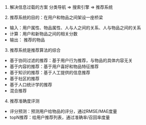 1. 解决信息过载的方案
     分类导航 => 搜索引擎 => 推荐系统

2. 推荐系统的目的：在用户和物品之间架设一座桥梁 
- 输入：用户属性、物品属性、人与人之间的关系、人与物品之间的关系
- 计算：用户和新物品之间的相关分数
- 输出： 推荐的物品

3. 推荐系统是推荐算法的综合
- 基于协同过滤的推荐：基于用户行为推荐，与物品的具体内容无关
- 基于内容的推荐：基于用户喜好和物品特征推荐
- 基于知识的推荐：基于人工提供的信息推荐
- 基于社区的推荐
- 基于人口统计学的推荐
- 混合推荐

4. 推荐准确度评测

- 评分预测：预测用户给物品的评分，通过RMSE/MAE度量
- topN推荐：给用户推荐列表，通过准确率/召回率度量